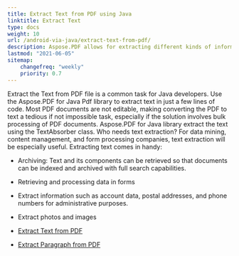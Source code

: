 ```yaml
---
title: Extract Text from PDF using Java
linktitle: Extract Text 
type: docs
weight: 10
url: /android-via-java/extract-text-from-pdf/
description: Aspose.PDF allows for extracting different kinds of information. This section contains articles on text extraction from PDF documents using Aspose.PDF for Java.
lastmod: "2021-06-05"
sitemap:
    changefreq: "weekly"
    priority: 0.7
---
```


Extract the Text from PDF file is a common task for Java developers. Use the Aspose.PDF for Java Pdf library to extract text in just a few lines of code. Most PDF documents are not editable, making converting the PDF to text a tedious if not impossible task, especially if the solution involves bulk processing of PDF documents.
Aspose.PDF for Java library extract the text using the TextAbsorber class. 
Who needs text extraction?
For data mining, content management, and form processing companies, text extraction will be especially useful. Extracting text comes in handy:

- Archiving: Text and its components can be retrieved so that documents can be indexed and archived with full search capabilities.
- Retrieving and processing data in forms
- Extract information such as account data, postal addresses, and phone numbers for administrative purposes.
- Extract photos and images


- [Extract Text from PDF](/pdf/java/extract-text-from-all-pdf/)
- [Extract Paragraph from PDF](/pdf/java/extract-paragraph-from-pdf/)
